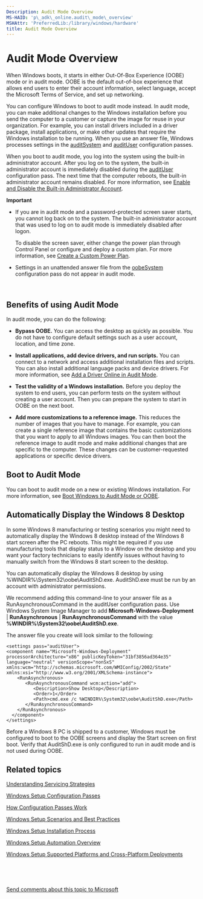 ```yaml
---
Description: Audit Mode Overview
MS-HAID: 'p\_adk\_online.audit\_mode\_overview'
MSHAttr: 'PreferredLib:/library/windows/hardware'
title: Audit Mode Overview
---
```


# Audit Mode Overview


When Windows boots, it starts in either Out-Of-Box Experience (OOBE) mode or in audit mode. OOBE is the default out-of-box experience that allows end users to enter their account information, select language, accept the Microsoft Terms of Service, and set up networking.

You can configure Windows to boot to audit mode instead. In audit mode, you can make additional changes to the Windows installation before you send the computer to a customer or capture the image for reuse in your organization. For example, you can install drivers included in a driver package, install applications, or make other updates that require the Windows installation to be running. When you use an answer file, Windows processes settings in the [auditSystem](auditsystem.md) and [auditUser](audituser.md) configuration passes.

When you boot to audit mode, you log into the system using the built-in administrator account. After you log on to the system, the built-in administrator account is immediately disabled during the [auditUser](audituser.md) configuration pass. The next time that the computer reboots, the built-in administrator account remains disabled. For more information, see [Enable and Disable the Built-in Administrator Account](enable-and-disable-the-built-in-administrator-account.md).

**Important**  
-   If you are in audit mode and a password-protected screen saver starts, you cannot log back on to the system. The built-in administrator account that was used to log on to audit mode is immediately disabled after logon.

    To disable the screen saver, either change the power plan through Control Panel or configure and deploy a custom plan. For more information, see [Create a Custom Power Plan](create-a-custom-power-plan-8-technicalreference.md).

-   Settings in an unattended answer file from the [oobeSystem](oobesystem.md) configuration pass do not appear in audit mode.

 

## <span id="Benefits_of_using_Audit_Mode"></span><span id="benefits_of_using_audit_mode"></span><span id="BENEFITS_OF_USING_AUDIT_MODE"></span>Benefits of using Audit Mode


In audit mode, you can do the following:

-   **Bypass OOBE.** You can access the desktop as quickly as possible. You do not have to configure default settings such as a user account, location, and time zone.

-   **Install applications, add device drivers, and run scripts.** You can connect to a network and access additional installation files and scripts. You can also install additional language packs and device drivers. For more information, see [Add a Driver Online in Audit Mode](add-a-driver-online-in-audit-mode.md).

-   **Test the validity of a Windows installation.** Before you deploy the system to end users, you can perform tests on the system without creating a user account. Then you can prepare the system to start in OOBE on the next boot.

-   **Add more customizations to a reference image.** This reduces the number of images that you have to manage. For example, you can create a single reference image that contains the basic customizations that you want to apply to all Windows images. You can then boot the reference image to audit mode and make additional changes that are specific to the computer. These changes can be customer-requested applications or specific device drivers.

## <span id="Boot_to_Audit_Mode"></span><span id="boot_to_audit_mode"></span><span id="BOOT_TO_AUDIT_MODE"></span>Boot to Audit Mode


You can boot to audit mode on a new or existing Windows installation. For more information, see [Boot Windows to Audit Mode or OOBE](boot-windows-to-audit-mode-or-oobe.md).

## <span id="Automatically_Display_the_Windows_8_Desktop"></span><span id="automatically_display_the_windows_8_desktop"></span><span id="AUTOMATICALLY_DISPLAY_THE_WINDOWS_8_DESKTOP"></span>Automatically Display the Windows 8 Desktop


In some Windows 8 manufacturing or testing scenarios you might need to automatically display the Windows 8 desktop instead of the Windows 8 start screen after the PC reboots. This might be required if you use manufacturing tools that display status to a Window on the desktop and you want your factory technicians to easily identify issues without having to manually switch from the Windows 8 start screen to the desktop.

You can automatically display the Windows 8 desktop by using %WINDIR%\\System32\\oobe\\AuditShD.exe. AuditShD.exe must be run by an account with administrator permissions.

We recommend adding this command-line to your answer file as a RunAsynchronousCommand in the auditUser configuration pass. Use Windows System Image Manager to add **Microsoft-Windows-Deployment** | **RunAsynchronous** | **RunAsynchronousCommand** with the value **%WINDIR%\\System32\\oobe\\AuditShD.exe**.

The answer file you create will look similar to the following:

``` syntax
<settings pass="auditUser">
<component name="Microsoft-Windows-Deployment" processorArchitecture="x86" publicKeyToken="31bf3856ad364e35" language="neutral" versionScope="nonSxS" xmlns:wcm="http://schemas.microsoft.com/WMIConfig/2002/State" xmlns:xsi="http://www.w3.org/2001/XMLSchema-instance">
    <RunAsynchronous>
       <RunAsynchronousCommand wcm:action="add">
          <Description>Show Desktop</Description>
          <Order>1</Order>
          <Path>cmd.exe /c %WINDIR%\System32\oobe\AuditShD.exe</Path>
       </RunAsynchronousCommand>
    </RunAsynchronous>
  </component>
</settings> 
```

Before a Windows 8 PC is shipped to a customer, Windows must be configured to boot to the OOBE screens and display the Start screen on first boot. Verify that AuditShD.exe is only configured to run in audit mode and is not used during OOBE.

## <span id="related_topics"></span>Related topics


[Understanding Servicing Strategies](understanding-servicing-strategies.md)

[Windows Setup Configuration Passes](windows-setup-configuration-passes.md)

[How Configuration Passes Work](how-configuration-passes-work.md)

[Windows Setup Scenarios and Best Practices](windows-setup-scenarios-and-best-practices.md)

[Windows Setup Installation Process](windows-setup-installation-process.md)

[Windows Setup Automation Overview](windows-setup-automation-overview.md)

[Windows Setup Supported Platforms and Cross-Platform Deployments](windows-setup-supported-platforms-and-cross-platform-deployments.md)

 

 

[Send comments about this topic to Microsoft](mailto:wsddocfb@microsoft.com?subject=Documentation%20feedback%20%5Bp_adk_online\p_adk_online%5D:%20Audit%20Mode%20Overview%20%20RELEASE:%20%284/11/2016%29&body=%0A%0APRIVACY%20STATEMENT%0A%0AWe%20use%20your%20feedback%20to%20improve%20the%20documentation.%20We%20don't%20use%20your%20email%20address%20for%20any%20other%20purpose,%20and%20we'll%20remove%20your%20email%20address%20from%20our%20system%20after%20the%20issue%20that%20you're%20reporting%20is%20fixed.%20While%20we're%20working%20to%20fix%20this%20issue,%20we%20might%20send%20you%20an%20email%20message%20to%20ask%20for%20more%20info.%20Later,%20we%20might%20also%20send%20you%20an%20email%20message%20to%20let%20you%20know%20that%20we've%20addressed%20your%20feedback.%0A%0AFor%20more%20info%20about%20Microsoft's%20privacy%20policy,%20see%20http://privacy.microsoft.com/default.aspx. "Send comments about this topic to Microsoft")




